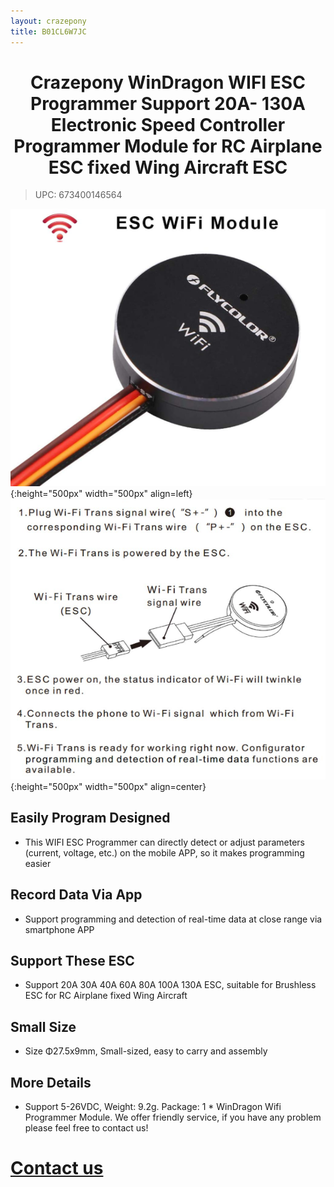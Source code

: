 ```yaml
---
layout: crazepony
title: B01CL6W7JC
---
```


#   
#  <center>Crazepony WinDragon WIFI ESC Programmer Support 20A- 130A Electronic Speed Controller Programmer Module for RC Airplane ESC fixed Wing Aircraft ESC</center>

> UPC: 673400146564

![](/assets/img/esc_wifi_1.png){:height="500px" width="500px" align=left}
![](/assets/img/esc_wifi_2.png){:height="500px" width="500px" align=center}


## Easily Program Designed
+ This WIFI ESC Programmer can directly detect or adjust parameters (current, voltage, etc.) on the mobile APP, so it makes programming easier

## Record Data Via App
+ Support programming and detection of real-time data at close range via smartphone APP

## Support These ESC
+ Support 20A 30A 40A 60A 80A 100A 130A ESC, suitable for Brushless ESC for RC Airplane fixed Wing Aircraft

## Small Size
+ Size Φ27.5x9mm, Small-sized, easy to carry and assembly
	
## More Details
+ Support 5-26VDC, Weight: 9.2g. Package: 1 * WinDragon Wifi Programmer Module. We offer friendly service, if you have any problem please feel free to contact us!



# [Contact us](/en/contactUs.html)

